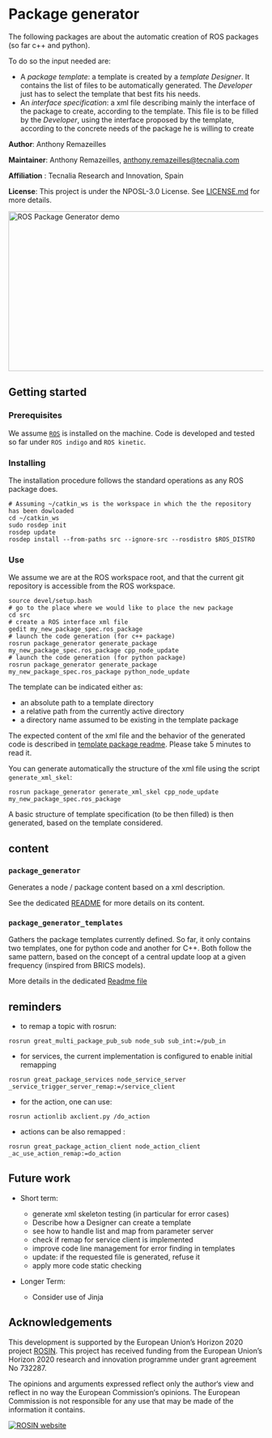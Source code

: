 # Package generator

The following packages are about the automatic creation of ROS packages (so far c++ and python).

To do so the input needed are:

* A _package template_: a template is created by a _template Designer_.
  It contains the list of files to be automatically generated.
  The _Developer_ just has to select the template that best fits his needs.
* An _interface specification_: a xml file describing mainly the interface of the package to create, according to the template.
  This file is to be filled by the _Developer_, using the interface proposed by the template, according to the concrete needs of the package he is willing to create

**Author**: Anthony Remazeilles

**Maintainer**: Anthony Remazeilles, anthony.remazeilles@tecnalia.com

**Affiliation** : Tecnalia Research and Innovation, Spain

**License**: This project is under the NPOSL-3.0 License.
See [LICENSE.md](LICENSE.md) for more details.

<a href="http://www.youtube.com/watch?feature=player_embedded&v=qsNkYGQBW8U
" target="_blank"><img src="http://img.youtube.com/vi/qsNkYGQBW8U/0.jpg"
alt="ROS Package Generator demo" width="560" height="315" border="0" /></a>

## Getting started
### Prerequisites
We assume [`ROS`][ros] is installed on the machine.
Code is developed and tested so far under `ROS indigo` and `ROS kinetic`.

[ros]: http://www.ros.org/

### Installing
The installation procedure follows the standard operations as any ROS package does.
```shell
# Assuming ~/catkin_ws is the workspace in which the the repository has been dowloaded
cd ~/catkin_ws
sudo rosdep init
rosdep update
rosdep install --from-paths src --ignore-src --rosdistro $ROS_DISTRO
```

### Use

We assume we are at the ROS workspace root, and that the current git repository is accessible from the ROS workspace.
```shell
source devel/setup.bash
# go to the place where we would like to place the new package
cd src
# create a ROS interface xml file
gedit my_new_package_spec.ros_package
# launch the code generation (for c++ package)
rosrun package_generator generate_package my_new_package_spec.ros_package cpp_node_update
# launch the code generation (for python package)
rosrun package_generator generate_package my_new_package_spec.ros_package python_node_update
```

The template can be indicated either as:
* an absolute path to a template directory
* a relative path from the currently active directory
* a directory name assumed to be existing in the template package

The expected content of the xml file and the behavior of the generated code is described in [template package readme][template_readme].
Please take 5 minutes to read it.

You can generate automatically the structure of the xml file using the script `generate_xml_skel`:
```
rosrun package_generator generate_xml_skel cpp_node_update my_new_package_spec.ros_package
```
A basic structure of template specification (to be then filled) is then generated, based on the template considered.

[template_readme]: package_generator_templates/README.md

## content

### `package_generator`

Generates a node / package content based on a xml description.

See the dedicated [README](package_generator/README.md) for more details on its content.

### `package_generator_templates`

Gathers the package templates currently defined.
So far, it only contains two templates, one for python code and another for C++.
Both follow the same pattern, based on the concept of a central update loop at a given frequency (inspired from BRICS models).

More details in the dedicated [Readme file](package_generator_templates/README.md)

## reminders
* to remap a topic with rosrun:
```
rosrun great_multi_package_pub_sub node_sub sub_int:=/pub_in
```

* for services, the current implementation is configured to enable initial remapping
```
rosrun great_package_services node_service_server _service_trigger_server_remap:=/service_client
```
* for the action, one can use:
```
rosrun actionlib axclient.py /do_action
```
* actions can be also remapped :
```
rosrun great_package_action_client node_action_client _ac_use_action_remap:=do_action
```

## Future work

* Short term:
  * generate xml skeleton testing (in particular for error cases)
  * Describe how a Designer can create a template
  * see how to handle list and map from parameter server
  * check if remap for service client is implemented
  * improve code line management for error finding in templates
  * update: if the requested file is generated, refuse it
  * apply more code static checking

* Longer Term:
  * Consider use of Jinja

## Acknowledgements

This development is supported by the European Union’s Horizon 2020 project [ROSIN][rosin_website].
This project has received funding from the European Union’s Horizon 2020 research and innovation programme under
grant agreement No 732287.

The opinions and arguments expressed reflect only the author‘s view and reflect in no way the European Commission‘s opinions.
The European Commission is not responsible for any use that may be made of the information it contains.

[![ROSIN website][rosin_logo]][rosin_website]

[rosin_logo]: http://rosin-project.eu/wp-content/uploads/2017/03/Logo_ROSIN_CMYK-Website.png
[rosin_website]: http://rosin-project.eu/ "Go to website"

